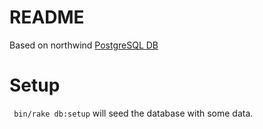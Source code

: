 # README

Based on northwind [PostgreSQL DB](https://github.com/pthom/northwind_psql)


# Setup

` bin/rake db:setup` will seed the database with some data.
